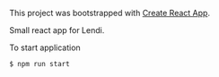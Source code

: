 This project was bootstrapped with [Create React App](https://github.com/facebookincubator/create-react-app).

Small react app for Lendi.

To start application
```
$ npm run start
```
